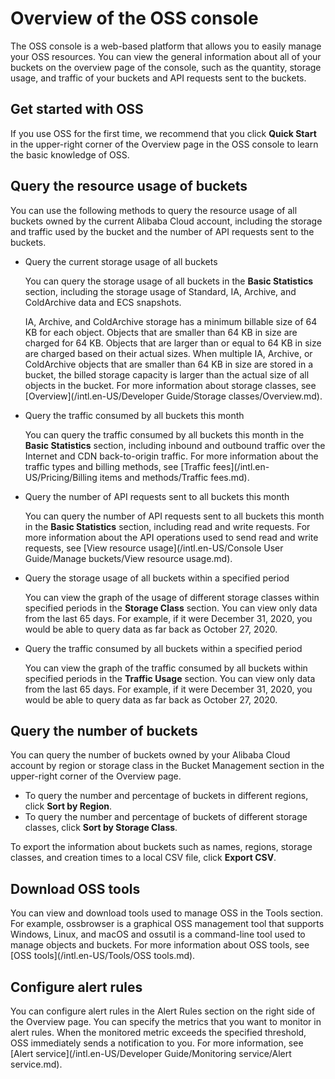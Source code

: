 # Overview of the OSS console

The OSS console is a web-based platform that allows you to easily manage your OSS resources. You can view the general information about all of your buckets on the overview page of the console, such as the quantity, storage usage, and traffic of your buckets and API requests sent to the buckets.

## Get started with OSS

If you use OSS for the first time, we recommend that you click **Quick Start** in the upper-right corner of the Overview page in the OSS console to learn the basic knowledge of OSS.

## Query the resource usage of buckets

You can use the following methods to query the resource usage of all buckets owned by the current Alibaba Cloud account, including the storage and traffic used by the bucket and the number of API requests sent to the buckets.

-   Query the current storage usage of all buckets

    You can query the storage usage of all buckets in the **Basic Statistics** section, including the storage usage of Standard, IA, Archive, and ColdArchive data and ECS snapshots.

    IA, Archive, and ColdArchive storage has a minimum billable size of 64 KB for each object. Objects that are smaller than 64 KB in size are charged for 64 KB. Objects that are larger than or equal to 64 KB in size are charged based on their actual sizes. When multiple IA, Archive, or ColdArchive objects that are smaller than 64 KB in size are stored in a bucket, the billed storage capacity is larger than the actual size of all objects in the bucket. For more information about storage classes, see [Overview](/intl.en-US/Developer Guide/Storage classes/Overview.md).

-   Query the traffic consumed by all buckets this month

    You can query the traffic consumed by all buckets this month in the **Basic Statistics** section, including inbound and outbound traffic over the Internet and CDN back-to-origin traffic. For more information about the traffic types and billing methods, see [Traffic fees](/intl.en-US/Pricing/Billing items and methods/Traffic fees.md).

-   Query the number of API requests sent to all buckets this month

    You can query the number of API requests sent to all buckets this month in the **Basic Statistics** section, including read and write requests. For more information about the API operations used to send read and write requests, see [View resource usage](/intl.en-US/Console User Guide/Manage buckets/View resource usage.md).

-   Query the storage usage of all buckets within a specified period

    You can view the graph of the usage of different storage classes within specified periods in the **Storage Class** section. You can view only data from the last 65 days. For example, if it were December 31, 2020, you would be able to query data as far back as October 27, 2020.

-   Query the traffic consumed by all buckets within a specified period

    You can view the graph of the traffic consumed by all buckets within specified periods in the **Traffic Usage** section. You can view only data from the last 65 days. For example, if it were December 31, 2020, you would be able to query data as far back as October 27, 2020.


## Query the number of buckets

You can query the number of buckets owned by your Alibaba Cloud account by region or storage class in the Bucket Management section in the upper-right corner of the Overview page.

-   To query the number and percentage of buckets in different regions, click **Sort by Region**.
-   To query the number and percentage of buckets of different storage classes, click **Sort by Storage Class**.

To export the information about buckets such as names, regions, storage classes, and creation times to a local CSV file, click **Export CSV**.

## Download OSS tools

You can view and download tools used to manage OSS in the Tools section. For example, ossbrowser is a graphical OSS management tool that supports Windows, Linux, and macOS and ossutil is a command-line tool used to manage objects and buckets. For more information about OSS tools, see [OSS tools](/intl.en-US/Tools/OSS tools.md).

## Configure alert rules

You can configure alert rules in the Alert Rules section on the right side of the Overview page. You can specify the metrics that you want to monitor in alert rules. When the monitored metric exceeds the specified threshold, OSS immediately sends a notification to you. For more information, see [Alert service](/intl.en-US/Developer Guide/Monitoring service/Alert service.md).

